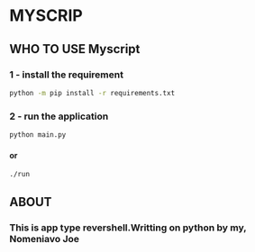 # MYSCRIP

## WHO TO USE Myscript

### 1 - install the requirement
```bash
python -m pip install -r requirements.txt
```
### 2 - run the application
```bash
python main.py
```
#### or
```bash
./run
```

##  ABOUT
### This is app type revershell.Writting on python by my, Nomeniavo Joe
